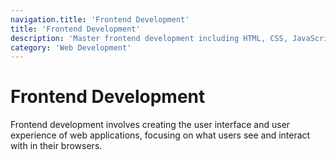 ```yaml
---
navigation.title: 'Frontend Development'
title: 'Frontend Development'
description: 'Master frontend development including HTML, CSS, JavaScript, frameworks, responsive design, and modern development practices.'
category: 'Web Development'
---
```


# Frontend Development

Frontend development involves creating the user interface and user experience of web applications, focusing on what users see and interact with in their browsers.
